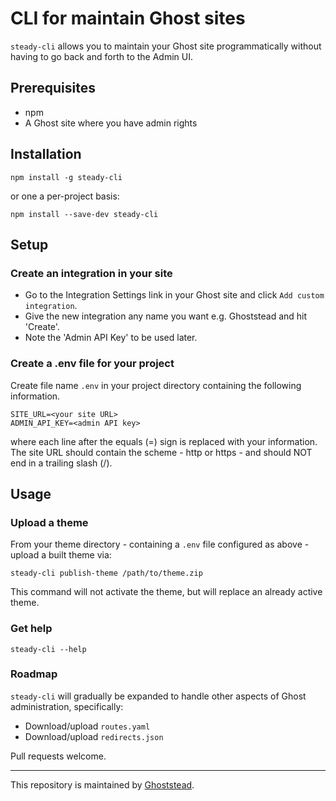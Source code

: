 # CLI for maintain Ghost sites

`steady-cli` allows you to maintain your Ghost site programmatically without
having to go back and forth to the Admin UI.

## Prerequisites
* npm
* A Ghost site where you have admin rights 

## Installation
```shell script
npm install -g steady-cli
```

or one a per-project basis:
```shell script
npm install --save-dev steady-cli
```

## Setup

### Create an integration in your site
* Go to the Integration Settings link in your Ghost site and click `Add custom integration`.
* Give the new integration any name you want e.g. Ghoststead and hit 'Create'.
* Note the 'Admin API Key' to be used later.


### Create a .env file for your project
Create file name `.env` in your project directory containing the following information.
```shell script
SITE_URL=<your site URL>
ADMIN_API_KEY=<admin API key>
```
where each line after the equals (=) sign is replaced with your information.
The site URL should contain the scheme - http or https - and should NOT end in a trailing slash (/).

## Usage

### Upload a theme
From your theme directory - containing a `.env` file configured as above -
upload a built theme via:
```shell script
steady-cli publish-theme /path/to/theme.zip
```
This command will not activate the theme, but will replace an already active theme.

### Get help
```shell script
steady-cli --help
````

### Roadmap
`steady-cli` will gradually be expanded to handle other aspects of Ghost administration, specifically:

* Download/upload `routes.yaml`
* Download/upload `redirects.json`

Pull requests welcome.

---
This repository is maintained by [Ghoststead](https://www.ghoststead.com).
